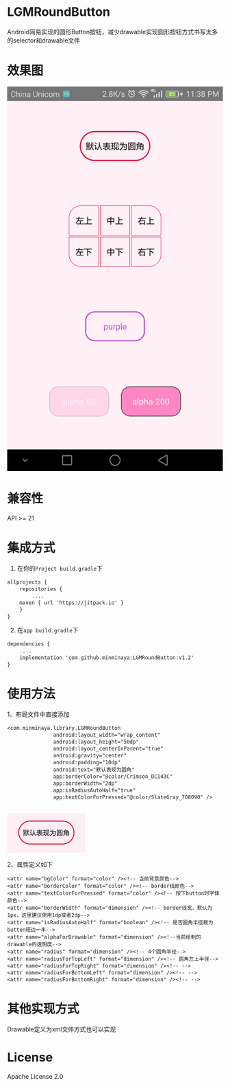 # LGMRoundButton

Android简易实现的圆形Button按钮，减少drawable实现圆形按钮方式书写太多的selector和drawable文件

# 效果图

![](/img/img3.png)

# 兼容性

API >= 21

# 集成方式

1. 在你的```Project build.gradle```下

```
allprojects {
    repositories {
        ....
   	maven { url 'https://jitpack.io' }
    }
}
```
2. 在```app build.gradle```下

```
dependencies {
    ....
    implementation 'com.github.minminaya:LGMRoundButton:v1.2'
}
```

# 使用方法
1、布局文件中直接添加
```
<com.minminaya.library.LGMRoundButton
               android:layout_width="wrap_content"
               android:layout_height="50dp"
               android:layout_centerInParent="true"
               android:gravity="center"
               android:padding="10dp"
               android:text="默认表现为圆角"
               app:borderColor="@color/Crimson_DC143C"
               app:borderWidth="2dp"
               app:isRadiusAutoHalf="true"
               app:textColorForPressed="@color/SlateGray_708090" />
               
```
![](/img/img2.png)

2、属性定义如下
```
<attr name="bgColor" format="color" /><!-- 当前背景颜色-->
<attr name="borderColor" format="color" /><!-- border线颜色-->
<attr name="textColorForPressed" format="color" /><!-- 按下button时字体颜色-->
<attr name="borderWidth" format="dimension" /><!-- border线宽，默认为1px，这里建议使用1dp或者2dp-->
<attr name="isRadiusAutoHalf" format="boolean" /><!-- 是否圆角半径裁为button短边一半-->
<attr name="alphaForDrawable" format="dimension" /><!--当前绘制的drawable的透明度-->
<attr name="radius" format="dimension" /><!-- 4个圆角半径-->
<attr name="radiusForTopLeft" format="dimension" /><!-- 圆角左上半径-->
<attr name="radiusForTopRight" format="dimension" /><!-- -->
<attr name="radiusForBottomLeft" format="dimension" /><!-- -->
<attr name="radiusForBottomRight" format="dimension" /><!-- -->
```

# 其他实现方式

Drawable定义为xml文件方式也可以实现

# License

Apache License 2.0
